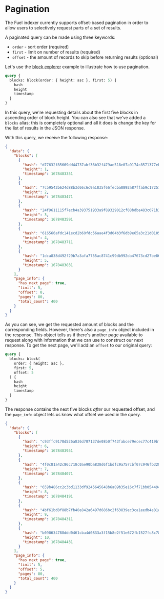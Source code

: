 # Pagination

The Fuel indexer currently supports offset-based pagination in order to allow users to selectively request parts of a set of results.

A paginated query can be made using three keywords:

- `order` - sort order (required)
- `first` - limit on number of results (required)
- `offset` - the amount of records to skip before returning results (optional)

Let's use the [block explorer](../../../examples/block-explorer.md) example to illustrate how to use pagination.

```graphql
query {
  blocks: block(order: { height: asc }, first: 5) {
    hash
    height
    timestamp
  }
}
```

In this query, we're requesting details about the first five blocks in ascending order of block height. You can also see that we've added a `blocks` alias; this is completely optional and all it does is change the key for the list of results in the JSON response.

With this query, we receive the following response:

```json
{
  "data": {
    "blocks": [
      {
        "hash": "d77632f85669dd44737abf36b32f479ae518e07a9174c8571377ebb81563bb9a",
        "height": 1,
        "timestamp": 1678483351
      },
      {
        "hash": "7cb9542b624d88b3d66c6c9a1835f66fecba8892a87ffab9c17251c456ca5dcd",
        "height": 2,
        "timestamp": 1678483471
      },
      {
        "hash": "24f9611115f7ecb4a393751933a9f89329812cf08bdbe483c071b3401d06c8d6",
        "height": 3,
        "timestamp": 1678483591
      },
      {
        "hash": "616566afdc141ecd2b60fdc56aae4f3d04b3f6db9e65a3c21d0105a08cc1b349",
        "height": 4,
        "timestamp": 1678483711
      },
      {
        "hash": "1dca838d492f29b7a3afa7755ac8741c99db992da47673cd27be86f9b0620118",
        "height": 5,
        "timestamp": 1678483831
      }
    ],
    "page_info": {
      "has_next_page": true,
      "limit": 5,
      "offset": 0,
      "pages": 80,
      "total_count": 400
    }
  }
}
```

As you can see, we get the requested amount of blocks and the corresponding fields. However, there's also a `page_info` object included in the response. This object tells us if there's another page available to request along with information that we can use to construct our next response. To get the next page, we'll add an `offset` to our original query:

```graphql
query {
  blocks: block(
    order: { height: asc },
    first: 5,
    offset: 5
  ) {
    hash
    height
    timestamp
  }
}
```

The response contains the next five blocks _after_ our requested offset, and the `page_info` object lets us know what offset we used in the query.

```json
{
  "data": {
    "blocks": [
      {
        "hash": "c93ffc9178d526a836d707137de08b0f743fabce79ecec77c419bfb7e6be8863",
        "height": 6,
        "timestamp": 1678483951
      },
      {
        "hash": "4f0c81a42c86c718c0ae90ba838d6f1bdfc9a757cbf07c946fb3280b44257b46",
        "height": 7,
        "timestamp": 1678484071
      },
      {
        "hash": "659b486cc2c3bd1133df9245645648b6a09b35e16c7f71bb05449cea0e83611c",
        "height": 8,
        "timestamp": 1678484191
      },
      {
        "hash": "4bf61bd8f88b7fb40e842a6497d686bc2f63839ec3ca1eedb4e81a0935adaeb6",
        "height": 9,
        "timestamp": 1678484311
      },
      {
        "hash": "b090634788ddd0461cba4d0833a3f15b8e2f51e672fb1527fc8c78cd8f80dc1a",
        "height": 10,
        "timestamp": 1678484431
      }
    ],
    "page_info": {
      "has_next_page": true,
      "limit": 5,
      "offset": 5,
      "pages": 80,
      "total_count": 400
    }
  }
}
```
